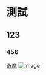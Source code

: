 # 測試
## 123
### 456

[奇摩](https://tw.yahoo.com) ![Image](https://www.google.com/imgres?imgurl=https%3A%2F%2Fwww.zoo.gov.tw%2FFormosanwildboar%2Fimg%2Fpigs%2Flanyu%2Flsntu.png&imgrefurl=https%3A%2F%2Fwww.zoo.gov.tw%2FFormosanwildboar%2Fpig_EN.html&tbnid=ovVmOC1uVRa9tM&vet=12ahUKEwi4yZHjsKnzAhUFNqYKHQMhADEQMygCegUIARCwAQ..i&docid=HmqfpyY0bMbKPM&w=354&h=208&q=pig&hl=zh_tw&ved=2ahUKEwi4yZHjsKnzAhUFNqYKHQMhADEQMygCegUIARCwAQ)
